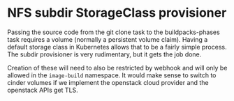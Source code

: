# NFS subdir StorageClass provisioner

Passing the source code from the git clone task to the buildpacks-phases task
requires a volume (normally a persistent volume claim). Having a default storage
class in Kubernetes allows that to be a fairly simple process. The subdir
provisioner is very rudimentary, but it gets the job done.

Creation of these will need to also be restricted by webhook and will only be
allowed in the `image-build` namespace. It would make sense to switch to cinder
volumes if we implement the openstack cloud provider and the openstack APIs get
TLS.
